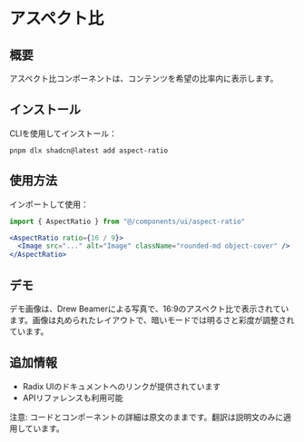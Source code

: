 # アスペクト比

## 概要

アスペクト比コンポーネントは、コンテンツを希望の比率内に表示します。

## インストール

CLIを使用してインストール：

```
pnpm dlx shadcn@latest add aspect-ratio
```

## 使用方法

インポートして使用：

```jsx
import { AspectRatio } from "@/components/ui/aspect-ratio"

<AspectRatio ratio={16 / 9}>
  <Image src="..." alt="Image" className="rounded-md object-cover" />
</AspectRatio>
```

## デモ

デモ画像は、Drew Beamerによる写真で、16:9のアスペクト比で表示されています。画像は丸められたレイアウトで、暗いモードでは明るさと彩度が調整されています。

## 追加情報

- Radix UIのドキュメントへのリンクが提供されています
- APIリファレンスも利用可能

注意: コードとコンポーネントの詳細は原文のままです。翻訳は説明文のみに適用しています。
